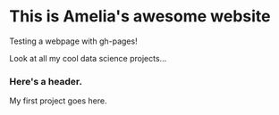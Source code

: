 # This is Amelia's awesome website

Testing a webpage with gh-pages!

Look at all my cool data science projects...

### Here's a header.

My first project goes here.